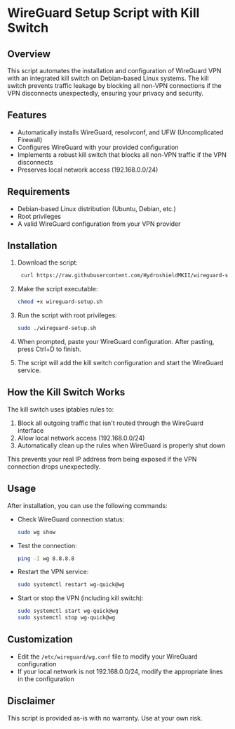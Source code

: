 # WireGuard Setup Script with Kill Switch

## Overview

This script automates the installation and configuration of WireGuard VPN with an integrated kill switch on Debian-based Linux systems. The kill switch prevents traffic leakage by blocking all non-VPN connections if the VPN disconnects unexpectedly, ensuring your privacy and security.

## Features

- Automatically installs WireGuard, resolvconf, and UFW (Uncomplicated Firewall)
- Configures WireGuard with your provided configuration
- Implements a robust kill switch that blocks all non-VPN traffic if the VPN disconnects
- Preserves local network access (192.168.0.0/24)

## Requirements

- Debian-based Linux distribution (Ubuntu, Debian, etc.)
- Root privileges
- A valid WireGuard configuration from your VPN provider

## Installation

1. Download the script:
   ```bash 
    curl https://raw.githubusercontent.com/HydroshieldMKII/wireguard-setup/main/wireguard-setup.sh -o wireguard-setup.sh
   ```

2. Make the script executable:
   ```bash
   chmod +x wireguard-setup.sh
   ```

3. Run the script with root privileges:
   ```bash
   sudo ./wireguard-setup.sh
   ```

4. When prompted, paste your WireGuard configuration. After pasting, press Ctrl+D to finish.

5. The script will add the kill switch configuration and start the WireGuard service.

## How the Kill Switch Works

The kill switch uses iptables rules to:
1. Block all outgoing traffic that isn't routed through the WireGuard interface
2. Allow local network access (192.168.0.0/24)
3. Automatically clean up the rules when WireGuard is properly shut down

This prevents your real IP address from being exposed if the VPN connection drops unexpectedly.

## Usage

After installation, you can use the following commands:

- Check WireGuard connection status:
  ```bash
  sudo wg show
  ```

- Test the connection:
  ```bash
  ping -I wg 8.8.8.8
  ```

- Restart the VPN service:
  ```bash
  sudo systemctl restart wg-quick@wg
  ```

- Start or stop the VPN (including kill switch):
  ```bash
  sudo systemctl start wg-quick@wg
  sudo systemctl stop wg-quick@wg
  ```

## Customization

- Edit the `/etc/wireguard/wg.conf` file to modify your WireGuard configuration
- If your local network is not 192.168.0.0/24, modify the appropriate lines in the configuration

## Disclaimer

This script is provided as-is with no warranty. Use at your own risk.

